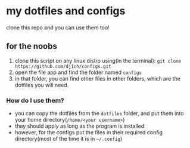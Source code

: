 # my dotfiles and configs
clone this repo and you can use them too!

## for the noobs 
1. clone this script on any linux distro using(in the terminal):
`git clone https://github.com/dj1ch/configs.git`
2. open the file app and find the folder named `configs`
3. in that folder, you can find other files in other folders, which are the dotfiles you will need.
### How do I use them?
- you can copy the dotfiles from the `dotfiles` folder, and put them into your home directory(`/home/<your username>`)
- they should apply as long as the program is installed
- however, for the configs put the files in their required config directory(most of the time it is in `~/.config`)
